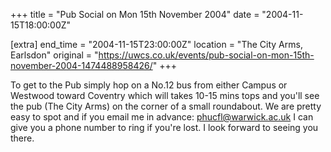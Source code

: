 +++
title = "Pub Social on Mon 15th November 2004"
date = "2004-11-15T18:00:00Z"

[extra]
end_time = "2004-11-15T23:00:00Z"
location = "The City Arms, Earlsdon"
original = "https://uwcs.co.uk/events/pub-social-on-mon-15th-november-2004-1474488958426/"
+++

To get to the Pub simply hop on a No.12 bus from either Campus or Westwood toward Coventry which will takes 10-15 mins tops and you'll see the pub (The City Arms) on the corner of a small roundabout. We are pretty easy to spot and if you email me in advance: phucfl@warwick.ac.uk I can give you a phone number to ring if you're lost. I look forward to seeing you there.

